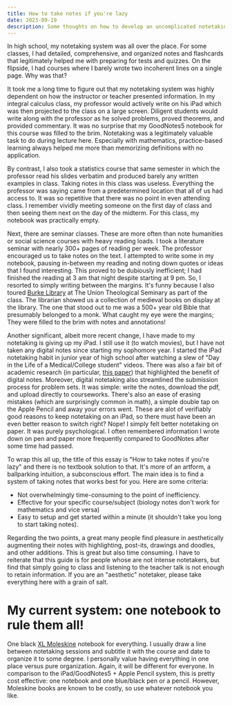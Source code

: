 ```yaml
--- 
title: How to take notes if you're lazy
date: 2023-09-19  
description: Some thoughts on how to develop an uncomplicated notetaking system for those who don't like notetaking. 
--- 
```


In high school, my notetaking system was all over the place. For some classes, I had detailed, comprehensive, and organized notes and flashcards that legitimately helped me with preparing for tests and quizzes. On the flipside, I had courses where I barely wrote two incoherent lines on a single page. Why was that? 

It took me a long time to figure out that my notetaking system was highly dependent on how the instructor or teacher presented information. In my integral calculus class, my professor would actively write on his iPad which was then projected to the class on a large screen. Diligent students would write along with the professor as he solved problems, proved theorems, and provided commentary. It was no surprise that my GoodNotes5 notebook for this course was filled to the brim. Notetaking was a legitimately valuable task to do during lecture here. Especially with mathematics, practice-based learning always helped me more than memorizing definitions with no application. 

By contrast, I also took a statistics course that same semester in which the professor read his slides verbatim and produced barely any written examples in class. Taking notes in this class was useless. Everything the professor was saying came from a predetermined location that all of us had access to. It was so repetitive that there was no point in even attending class. I remember vividly meeting someone on the first day of class and then seeing them next on the day of the midterm. For this class, my notebook was practically empty. 

Next, there are seminar classes. These are more often than note humanities or social science courses with heavy reading loads. I took a literature seminar with nearly 300+ pages of reading per week. The professor encouraged us to take notes on the text. I attempted to write some in my notebook, pausing in-between my reading and noting down quotes or ideas that I found interesting. This proved to be dubiously inefficient; I had finished the reading at 3 am that night despite starting at 9 pm. So, I resorted to simply writing between the margins. It's funny because I also toured [Burke Library](https://en.wikipedia.org/wiki/Burke_Library) at The Union Theological Seminary as part of the class. The librarian showed us a collection of medieval books on display at the library. The one that stood out to me was a 500+ year old Bible that presumably belonged to a monk. What caught my eye were the margins; They were filled to the brim with notes and annotations!

Another significant, albeit more recent change, I have made to my notetaking is giving up my iPad. I still use it (to watch movies), but I have not taken any digital notes since starting my sophomore year. I started the iPad notetaking habit in junior year of high school after watching a slew of "Day in the Life of a Medical/College student" videos. There was also a fair bit of academic research (in particular, [this paper](https://www.ncbi.nlm.nih.gov/pmc/articles/PMC6446288/)) that highlighted the benefit of digital notes. Moreover, digital notetaking also streamlined the submission process for problem sets. It was simple: write the notes, download the pdf, and upload directly to courseworks. There's also an ease of erasing mistakes (which are surprisingly common in math), a simple double tap on the Apple Pencil and away your errors went. These are alot of verifiably good reasons to keep notetaking on an iPad, so there must have been an even better reason to switch right? Nope! I simply felt better notetaking on paper. It was purely psychological. I often remembered information I wrote down on pen and paper more frequently compared to GoodNotes after some time had passed. 

To wrap this all up, the title of this essay is "How to take notes if you're lazy" and there is no textbook solution to that. It's more of an artform, a ballparking intuition, a subconscious effort. The main idea is to find a system of taking notes that works best for you. Here are some criteria: 
- Not overwhelmingly time-consuming to the point of inefficiency.
- Effective for your specific course/subject (biology notes don't work for mathematics and vice versa) 
- Easy to setup and get started within a minute (it shouldn't take you long to start taking notes).

Regarding the two points, a great many people find pleasure in aesthetically augmenting their notes with highlighting, post-its, drawings and doodles, and other additions. This is great but also time consuming. I have to reiterate that this guide is for people whose are not intense notetakers, but find that simply going to class and listening to the teacher talk is not enough to retain information. If you are an "aesthetic" notetaker, please take everything here with a grain of salt. 

# My current system: one notebook to rule them all!

One black [XL Moleskine](https://www.amazon.com/Moleskine-Classic-Cover-Notebook-Ruled/dp/8883707222?th=1) notebook for everything. I usually draw a line between notetaking sessions and subtitle it with the course and date to organize it to some degree. I personally value having everything in one place versus pure organization. Again, it will be different for everyone. In comparison to the iPad/GoodNotes5 + Apple Pencil system, this is pretty cost effective: one notebook and one blue/black pen or a pencil. However, Moleskine books are known to be costly, so use whatever notebook you like.  
